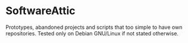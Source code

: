 # SoftwareAttic

Prototypes, abandoned projects and scripts that too simple to have own repositories. Tested only on Debian GNU/Linux if not stated otherwise.